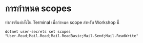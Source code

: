 

# การกำหนด scopes

ทำการรันคำสั่งใน Terminal เพื่อกำหนด scope สำหรับ Workshop นี้

```
dotnet user-secrets set scopes "User.Read;Mail.Read;Mail.ReadBasic;Mail.Send;Mail.ReadWrite"
```